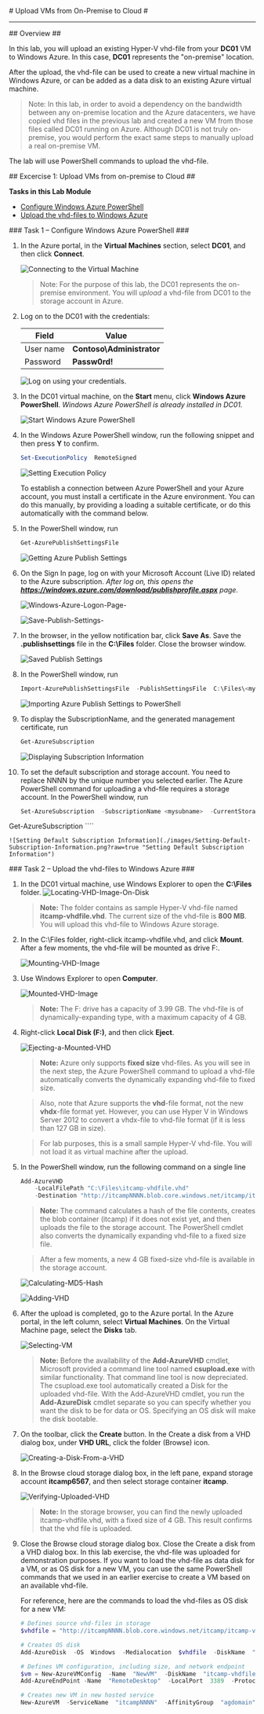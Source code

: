 ﻿<a name="Title" />
# Upload VMs from On-Premise to Cloud #

---
<a name="Overview" />
## Overview ##

In this lab, you will upload an existing Hyper-V vhd-file from your **DC01** VM to Windows Azure. In this case, **DC01** represents the "on-premise" location.

After the upload, the vhd-file can be used to create a new virtual machine in Windows Azure, or can be added as a data disk to an existing Azure virtual machine.

> Note: In this lab, in order to avoid a dependency on the bandwidth between any on-premise location and the Azure datacenters, we have copied vhd files in the previous lab and created a new VM from those files called DC01 running on Azure.  Although DC01 is not truly on-premise, you would perform the exact same steps to manually upload a real on-premise VM.

The lab will use PowerShell commands to upload the vhd-file.

<a name="Exercise1" />
## Excercise 1: Upload VMs from on-premise to Cloud ##

**Tasks in this Lab Module**

* [Configure Windows Azure PowerShell](#Ex1Task1)
* [Upload the vhd-files to Windows Azure](#Ex1Task2)

<a name="Ex1Task1" />
### Task 1 – Configure Windows Azure PowerShell ###

1. In the Azure portal, in the **Virtual Machines** section, select **DC01**, and then click **Connect**.

	![Connecting to the Virtual Machine](images/Do-You-Want-To-Save-This-file-dialog.png?raw=true "Connecting to the Virtual Machine")

	>Note: For the purpose of this lab, the DC01 represents the on-premise environment. You will _upload_ a vhd-file from DC01 to the storage account in Azure.

1. Log on to the DC01 with the credentials:

	| Field | Value |
	|--------|--------|
	| User name | **Contoso\Administrator** |
	| Password | **Passw0rd!** |

	![Log on using your credentials.](./images/Enter-Your-Credentials.png?raw=true "Log on using your credentials.")

1. In the DC01 virtual machine, on the **Start** menu, click **Windows Azure PowerShell**. _Windows Azure PowerShell is already installed in DC01._

	![Start Windows Azure PowerShell](./images/Start-Windows-Azure-PowerShell.png?raw=true "Start Windows Azure PowerShell")

1. In the Windows Azure PowerShell window, run the following snippet and then press **Y** to confirm.

	````PowerShell 
	Set-ExecutionPolicy  RemoteSigned
	````

	![Setting Execution Policy](./images/Setting-Execution-Policy.png?raw=true "Set Execution policy")

	To establish a connection between Azure PowerShell and your Azure account, you must install a certificate in the Azure environment. You can do this manually, by providing a loading a suitable certificate, or do this automatically with the command below.

1. In the PowerShell window, run

	````PowerShell 
	Get-AzurePublishSettingsFile
	````

	![Getting Azure Publish Settings](./images/Getting-Azure-Publish-Settings.png?raw=true "Getting Azure Publish Settings")

1. On the Sign In page, log on with your Microsoft Account (Live ID) related to the Azure subscription. _After log on, this opens the **https://windows.azure.com/download/publishprofile.aspx** page._

	![Windows-Azure-Logon-Page-](images/Windows-Azure-Logon-Page-.png?raw=true)

	![Save-Publish-Settings-](images/Save-Publish-Settings-.png?raw=true)

1. In the browser, in the yellow notification bar, click **Save As**. Save the **.publishsettings** file in the **C:\Files** folder. Close the browser window.

	![Saved Publish Settings](images/Saved-Publish-Settings-.png?raw=true "Saved Azure Publish Settings")

1. In the PowerShell window, run

	````PowerShell 
	Import-AzurePublishSettingsFile  -PublishSettingsFile  C:\Files\<myfilename>.publishsettings
	````

	![Importing Azure Publish Settings to PowerShell](images/Importing-Azure-Publish-Settings-to-PowerShell.png?raw=true "Importing Azure Publish Settings to PowerShell")

1. To display the SubscriptionName, and the generated management certificate, run

	````PowerShell 
	Get-AzureSubscription
	````

	![Displaying Subscription Information](./images/displaying-subscription-information.png?raw=true "Displaying Subscription Information")

1. To set the default subscription and storage account. You need to replace NNNN by the unique number you selected earlier. The Azure PowerShell command for uploading a vhd-file requires a storage account. In the PowerShell window, run

	````PowerShell 
	Set-AzureSubscription  -SubscriptionName <mysubname>  -CurrentStorageAccount "itcampNNNN"
Get-AzureSubscription
	````

	![Setting Default Subscription Information](./images/Setting-Default-Subscription-Information.png?raw=true "Setting Default Subscription Information")

<a name="Ex1Task2" />
### Task 2 – Upload the vhd-files to Windows Azure ###

1. In the DC01 virtual machine, use Windows Explorer to open the **C:\Files** folder.
	![Locating-VHD-Image-On-Disk](images/Locating-VHD-Image-On-Disk.png?raw=true "Locating VHD Image On Disk")

	> **Note:** The folder contains as sample Hyper-V vhd-file named **itcamp-vhdfile.vhd**. The current size of the vhd-file is **800 MB**. You will upload this vhd-file to Windows Azure storage.

1. In the C:\Files folder, right-click itcamp-vhdfile.vhd, and click **Mount**. After a few moments, the vhd-file will be mounted as drive F:.

	![Mounting-VHD-Image](images/Mounting-VHD-Image.png?raw=true "Mounting VHD Image")

1. Use Windows Explorer to open **Computer**.

	![Mounted-VHD-Image](images/Mounted-VHD-Image.png?raw=true "Mounted VHD Image")

	> **Note:** The F: drive has a capacity of 3.99 GB. The vhd-file is of dynamically-expanding type, with a maximum capacity of 4 GB.

1. Right-click **Local Disk (F:)**, and then click **Eject**.

	![Ejecting-a-Mounted-VHD](images/Ejecting-a-Mounted-VHD.png?raw=true "Ejecting a Mounted VHD")

	> **Note:** Azure only supports **fixed size** vhd-files. As you will see in the next step, the Azure PowerShell command to upload a vhd-file automatically converts the dynamically expanding vhd-file to fixed size.

	> Also, note that Azure supports the **vhd**-file format, not the new **vhdx**-file format yet. However, you can use Hyper V in Windows Server 2012 to convert a vhdx-file to vhd-file format (if it is less than 127 GB in size).

	> For lab purposes, this is a small sample Hyper-V vhd-file. You will not load it as virtual machine after the upload.

1. In the PowerShell window, run the following command on a single line

	````PowerShell 
	Add-AzureVHD 
		-LocalFilePath "C:\Files\itcamp-vhdfile.vhd" 
		-Destination "http://itcampNNNN.blob.core.windows.net/itcamp/itcamp-vhdfile.vhd"
	````

	 > **Note:** The command calculates a hash of the file contents, creates the blob container (itcamp) if it does not exist yet, and then uploads the file to the storage account. The PowerShell cmdlet also converts the dynamically expanding vhd-file to a fixed size file.

	> After a few moments, a new 4 GB fixed-size vhd-file is available in the storage account.
	
	![Calculating-MD5-Hash](images/Calculating-MD5-Hash.png?raw=true "Calculating MD5 Hash")

	![Adding-VHD](images/Adding-VHD.png?raw=true "Adding VHD")

1. After the upload is completed, go to the Azure portal.
In the Azure portal, in the left column, select **Virtual Machines**.
On the Virtual Machine page, select the **Disks** tab.

	![Selecting-VM](images/Selecting-VM.png?raw=true "Selecting VM")

	> **Note:** Before the availability of the **Add-AzureVHD** cmdlet, Microsoft provided a command line tool named **csupload.exe** with similar functionality. That command line tool is now depreciated.
The csupload.exe tool automatically created a Disk for the uploaded vhd-file. With the Add-AzureVHD cmdlet, you run the **Add-AzureDisk** cmdlet separate so you can specify whether you want the disk to be for data or OS.  Specifying an OS disk will make the disk bootable.

1. On the toolbar, click the **Create** button.
In the Create a disk from a VHD dialog box, under **VHD URL**, click the folder (Browse) icon.

	![Creating-a-Disk-From-a-VHD](images/Creating-a-Disk-From-a-VHD.png?raw=true "Creating a Disk From a VHD")

1. In the Browse cloud storage dialog box, in the left pane, expand storage account **itcamp6567**, and then select storage container **itcamp**.

	![Verifying-Uploaded-VHD](images/Verifying-Uploaded-VHD.png?raw=true "Verifying Uploaded VHD")

	> **Note:** In the storage browser, you can find the newly uploaded itcamp-vhdfile.vhd, with a fixed size of 4 GB. This result confirms that the vhd file is uploaded.

1. Close the Browse cloud storage dialog box.
Close the Create a disk from a VHD dialog box.
In this lab exercise, the vhd-file was uploaded for demonstration purposes.
If you want to load the vhd-file as data disk for a VM, or as OS disk for a new VM, you can use the same PowerShell commands that we used in an earlier exercise to create a VM based on an available vhd-file.

	For reference, here are the commands to load the vhd-files as OS disk for a new VM:

	```` PowerShell 
	# Defines source vhd-files in storage
	$vhdfile = "http://itcampNNNN.blob.core.windows.net/itcamp/itcamp-vhdfile.vhd"

	# Creates OS disk
	Add-AzureDisk  -OS  Windows  -Medialocation  $vhdfile  -DiskName  "itcamp-vhdfile"

	# Defines VM configuration, including size, and network endpoint
	$vm = New-AzureVMConfig  -Name  "NewVM"  -DiskName  "itcamp-vhdfile" 	-InstanceSize "Small"  |
   Add-AzureEndPoint -Name  "RemoteDesktop"  -LocalPort  3389  -Protocol  TCP

	# Creates new VM in new hosted service
	New-AzureVM  -ServiceName  "itcampNNNN"  -AffinityGroup  "agdomain" -VMs  $vm
	````
